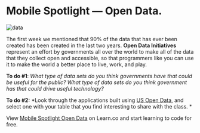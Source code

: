 # Mobile Spotlight — Open Data.

![data](http://cartodb.s3.amazonaws.com/tumblr/posts/nycbigapps.png)

The first week we mentioned that 90% of the data that has ever been created has been created in the last two years.  **Open Data Initiatives** represent an effort by governments all over the world to make all of the data that they collect open and accessible, so that programmers like you can use it to make the world a better place to live, work, and play.  

**To do #1**: *What type of data sets do you think governments have that could be useful for the public?  What type of data sets do you think government has that could drive useful technology?*


**To do #2:** *Look through the applications built using [US Open Data](https://www.data.gov/applications), and select one with your table that you find interesting to share with the class. * 


<p data-visibility='hidden'>View <a href='https://learn.co/lessons/mobileSpotlight-openData' title='Mobile Spotlight Open Data'>Mobile Spotlight Open Data</a> on Learn.co and start learning to code for free.</p>
